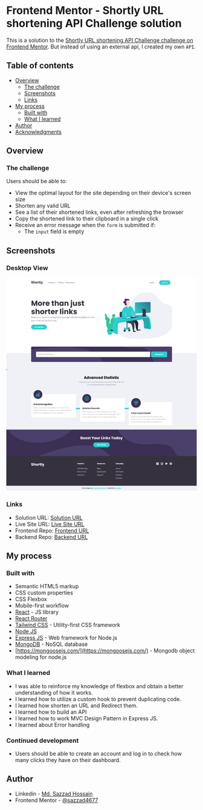 # Frontend Mentor - Shortly URL shortening API Challenge solution

This is a solution to the [Shortly URL shortening API Challenge challenge on Frontend Mentor](https://www.frontendmentor.io/challenges/url-shortening-api-landing-page-2ce3ob-G). But instead of using an external api, I created my own `API`.


## Table of contents

- [Overview](#overview)
  - [The challenge](#the-challenge)
  - [Screenshots](#screenshots)
  - [Links](#links)
- [My process](#my-process)
  - [Built with](#built-with)
  - [What I learned](#what-i-learned)
- [Author](#author)
- [Acknowledgments](#acknowledgments)

## Overview

### The challenge

Users should be able to:

- View the optimal layout for the site depending on their device's screen size
- Shorten any valid URL
- See a list of their shortened links, even after refreshing the browser
- Copy the shortened link to their clipboard in a single click
- Receive an error message when the `form` is submitted if:
  - The `input` field is empty

## Screenshots

### **Desktop View**

![desktop view](./assets/cutlyDesktop.png)

### Links

- Solution URL: [Solution URL](#)
- Live Site URL: [Live Site URL](https://cutly.netlify.app/)
- Frontend Repo: [Frontend URL](https://github.com/sazzad4677/cutly-frontend)
- Backend Repo: [Backend URL](https://github.com/sazzad4677/cutly-backend)

## My process

### Built with
- Semantic HTML5 markup
- CSS custom properties
- CSS Flexbox
- Mobile-first workflow
- [React](https://reactjs.org/) - JS library
- [React Router](https://reactrouter.com/)
- [Tailwind CSS](https://tailwindcss.com/) - Utility-first CSS framework
- [Node JS](https://nodejs.org/en/)
- [Express JS](https://expressjs.com/) - Web framework for Node.js
- [MongoDB](https://www.mongodb.com/) - NoSQL database
- [https://mongoosejs.com/](https://mongoosejs.com/) - Mongodb object modeling for node.js

### What I learned

- I was able to reinforce my knowledge of flexbox and obtain a better understanding of how it works.
- I learned how to utilize a custom hook to prevent duplicating code.
- I learned how shorten an URL and Redirect them.
- I learned how to build an API
- I learned how to work MVC Design Pattern in Express JS.
- I learned about Error handling

### Continued development
 - Users should be able to create an account and log in to check how many clicks they have on their dashboard.

## Author

- Linkedin - [Md. Sazzad Hossain](https://www.linkedin.com/in/sazzad4673/)
- Frontend Mentor - [@sazzad4677](https://www.frontendmentor.io/profile/sazzad4677)
